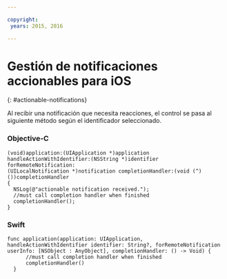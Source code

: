 ```yaml
---

copyright:
 years: 2015, 2016

---
```


# Gestión de notificaciones accionables para iOS
{: #actionable-notifications}


Al recibir una notificación que necesita reacciones, el control se pasa al siguiente método según el identificador seleccionado.

### Objective-C

```
(void)application:(UIApplication *)application handleActionWithIdentifier:(NSString *)identifier forRemoteNotification:
(UILocalNotification *)notification completionHandler:(void (^)())completionHandler
{
  NSLog(@"actionable notification received.");
  //must call completion handler when finished
  completionHandler();
}
```

### Swift
 
```
func application(application: UIApplication, handleActionWithIdentifier identifier: String?, forRemoteNotification userInfo: [NSObject : AnyObject], completionHandler: () -> Void) {
      //must call completion handler when finished
      completionHandler()
  }
```    
    

